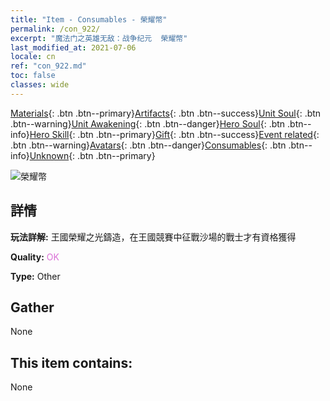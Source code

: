 ```yaml
---
title: "Item - Consumables - 榮耀幣"
permalink: /con_922/
excerpt: "魔法门之英雄无敌：战争纪元  榮耀幣"
last_modified_at: 2021-07-06
locale: cn
ref: "con_922.md"
toc: false
classes: wide
---
```

 [Materials](/ItemsCN/){: .btn .btn--primary}[Artifacts](/ItemsCN/Artifacts/){: .btn .btn--success}[Unit Soul](/ItemsCN/UnitSoul/){: .btn .btn--warning}[Unit Awakening](/ItemsCN/UnitAwakening/){: .btn .btn--danger}[Hero Soul](/ItemsCN/HeroSoul/){: .btn .btn--info}[Hero Skill](/ItemsCN/HeroSkill/){: .btn .btn--primary}[Gift](/ItemsCN/Gift/){: .btn .btn--success}[Event related](/ItemsCN/Events/){: .btn .btn--warning}[Avatars](/ItemsCN/Avatars/){: .btn .btn--danger}[Consumables](/ItemsCN/Consumables/){: .btn .btn--info}[Unknown](/ItemsCN/Unknown/){: .btn .btn--primary}

 ![榮耀幣](/images/t/i_40010.png)

## 詳情
 **玩法詳解:** 王國榮耀之光鑄造，在王國競賽中征戰沙場的戰士才有資格獲得

 **Quality:** <span style="color: #DA70D6">OK</span>

 **Type:** Other

## Gather

  None

## This item contains:

  None

